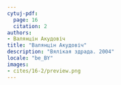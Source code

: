 ```yaml
---
cytuj-pdf:
  page: 16
  citation: 2
authors:
- Валянцін Акудовіч
title: "Валянцін Акудовіч"
description: "Вялікая здрада. 2004"
locale: "be_BY"
images:
- cites/16-2/preview.png
---
```


